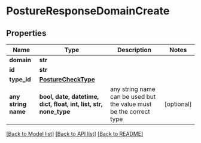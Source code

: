 # PostureResponseDomainCreate


## Properties
Name | Type | Description | Notes
------------ | ------------- | ------------- | -------------
**domain** | **str** |  | 
**id** | **str** |  | 
**type_id** | [**PostureCheckType**](PostureCheckType.md) |  | 
**any string name** | **bool, date, datetime, dict, float, int, list, str, none_type** | any string name can be used but the value must be the correct type | [optional]

[[Back to Model list]](../README.md#documentation-for-models) [[Back to API list]](../README.md#documentation-for-api-endpoints) [[Back to README]](../README.md)


